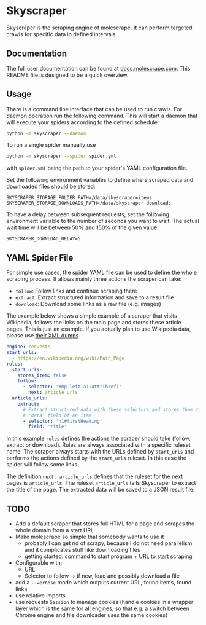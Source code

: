 # Skyscraper

Skyscraper is the scraping engine of molescrape. It can perform targeted
crawls for specific data in defined intervals.


## Documentation

The full user documentation can be found at
[docs.molescrape.com](https://docs.molescrape.com/). This README file is
designed to be a quick overview.


## Usage

There is a command line interface that can be used to run crawls. For daemon
operation run the following command. This will start a daemon that will
execute your spiders according to the defined schedule:

```bash
python -m skyscraper --daemon
```

To run a single spider manually use

```bash
python -m skyscraper --spider spider.yml
```

with `spider.yml` being the path to your spider's YAML configuration file.

Set the following environment variables to define where scraped data and
downloaded files should be stored:

```
SKYSCRAPER_STORAGE_FOLDER_PATH=/data/skyscraper=items
SKYSCRAPER_STORAGE_DOWNLOADS_PATH=/data/skyscraper-downloads
```

To have a delay between subsequent requests, set the following environment
variable to the number of seconds you want to wait. The actual wait time will
be between 50% and 150% of the given value.

```
SKYSCRAPER_DOWNLOAD_DELAY=5
```


## YAML Spider File

For simple use cases, the spider YAML file can be used to define the whole
scraping process. It allows mainly three actions the scraper can take:

- `follow`: Follow links and continue scraping there
- `extract`: Extract structured information and save to a result file
- `download`: Download some links as a raw file (e.g. images)

The example below shows a simple example of a scraper that visits Wikipedia,
follows the links on the main page and stores these article pages. This
is just an example. If you actually plan to use Wikipedia data, please use
[their XML dumps](https://dumps.wikimedia.org/).

```yaml
engine: requests
start_urls:
  - https://en.wikipedia.org/wiki/Main_Page
rules:
  start_urls:
    stores_item: false
    follow:
      - selector: '#mp-left a::attr(href)'
        next: article_urls
  article_urls:
    extract:
      # Extract structured data with these selectors and stores them to the
      # 'data' field of an item
      - selector: 'h1#firstHeading'
        field: 'title'
```

In this example `rules` defines the actions the scraper should take (follow,
extract or download). Rules are always associated with a specific ruleset name.
The scraper always starts with the URLs defined by `start_urls` and performs
the actions defined by the `start_urls` ruleset. In this case the spider will
follow some links.

The definition `next: article_urls` defines that the
ruleset for the next pages is `article_urls`. The ruleset `article_urls`
tells Skyscraper to extract the title of the page. The extracted data will
be saved to a JSON result file.


## TODO

* Add a default scraper that stores full HTML for a page and scrapes the
  whole domain from a start URL
* Make molescrape so simple that somebody wants to use it
  * probably I can get rid of scrapy, because I do not need parallelism and
    it complicates stuff like downloading files
  * getting started: command to start program + URL to start scraping
* Configurable with:
  * URL
  * Selector to follow -> if new, load and possibly download a file
* add a `--verbose` mode which outputs current URL, found items, found links
* use relative imports
* use requests `Session` to manage cookies (handle cookies in a wrapper
  layer which is the same for all engines, so that e.g. a switch between
  Chrome engine and file downloader uses the same cookies)

